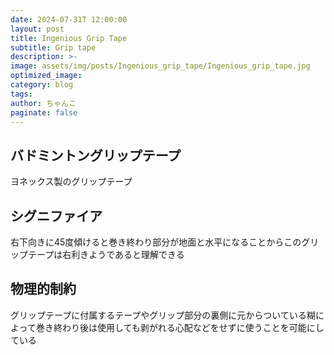 ```yaml
---
date: 2024-07-31T 12:00:00
layout: post
title: Ingenious Grip Tape
subtitle: Grip tape
description: >-
image: assets/img/posts/Ingenious_grip_tape/Ingenious_grip_tape.jpg
optimized_image: 
category: blog
tags: 
author: ちゃんこ
paginate: false
---
```


## バドミントングリップテープ

ヨネックス製のグリップテープ

## シグニファイア

右下向きに45度傾けると巻き終わり部分が地面と水平になることからこのグリップテープは右利きようであると理解できる

## 物理的制約

グリップテープに付属するテープやグリップ部分の裏側に元からついている糊によって巻き終わり後は使用しても剥がれる心配などをせずに使うことを可能にしている